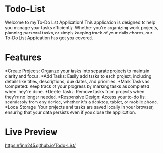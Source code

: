 # Todo-List
Welcome to my To-Do List Application! This application is designed to help you manage your tasks efficiently. Whether you're organizing work projects, planning personal tasks, or simply keeping track of your daily chores, our To-Do List Application has got you covered.
# Features
*Create Projects: Organize your tasks into separate projects to maintain clarity and focus.
*Add Tasks: Easily add tasks to each project, including details like titles, descriptions, due dates, and priorities.
*Mark Tasks as Completed: Keep track of your progress by marking tasks as completed when they're done.
*Delete Tasks: Remove tasks from projects when they're no longer needed.
*Responsive Design: Access your to-do list seamlessly from any device, whether it's a desktop, tablet, or mobile phone.
*Local Storage: Your projects and tasks are saved locally in your browser, ensuring that your data persists even if you close the application.
# Live Preview
https://finn245.github.io/Todo-List/
